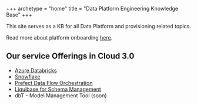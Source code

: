+++
archetype = "home"
title = "Data Platform Engineering Knowledge Base"
+++

This site serves as a KB for all Data Platform and provisioning related topics.

Read more about platform onboarding [here](platform-onboarding.html).

## Our service Offerings in Cloud 3.0

 - [Azure Databricks](databricks.html)
 - [Snowflake](snowflake.html)
 - [Prefect Data Flow Orchestration](prefect.html)
 - [Liquibase for Schema Management](liquibase.html)
 - dbT - Model Management Tool (soon)

